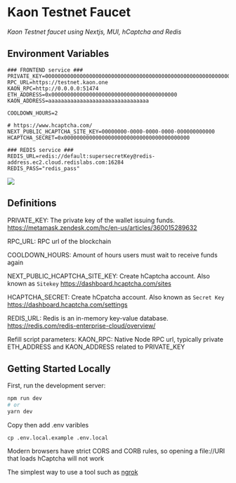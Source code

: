 # Kaon Testnet Faucet

<i> Kaon Testnet faucet using Nextjs, MUI, hCaptcha and Redis </i>

## Environment Variables

```
### FRONTEND service ###
PRIVATE_KEY=0000000000000000000000000000000000000000000000000000000000000000
RPC_URL=https://testnet.kaon.one
KAON_RPC=http://0.0.0.0:51474
ETH_ADDRESS=0x0000000000000000000000000000000000000000
KAON_ADDRESS=aaaaaaaaaaaaaaaaaaaaaaaaaaaaaaaa

COOLDOWN_HOURS=2

# https://www.hcaptcha.com/
NEXT_PUBLIC_HCAPTCHA_SITE_KEY=00000000-0000-0000-0000-000000000000
HCAPTCHA_SECRET=0x0000000000000000000000000000000000000000

### REDIS service ###
REDIS_URL=redis://default:supersecretKey@redis-address.ec2.cloud.redislabs.com:16284
REDIS_PASS="redis_pass"
```

![](https://user-images.githubusercontent.com/19412160/212416161-e334625f-1a9c-41e2-9c4b-4c878545f45d.png)

## Definitions

PRIVATE_KEY: The private key of the wallet issuing funds. <https://metamask.zendesk.com/hc/en-us/articles/360015289632>

RPC_URL: RPC url of the blockchain

COOLDOWN_HOURS: Amount of hours users must wait to receive funds again

NEXT_PUBLIC_HCAPTCHA_SITE_KEY: Create hCaptcha account. Also known as `Sitekey` <https://dashboard.hcaptcha.com/sites>

HCAPTCHA_SECRET: Create hCpatcha account. Also known as `Secret Key` <https://dashboard.hcaptcha.com/settings>

REDIS_URL: Redis is an in-memory key-value database. <https://redis.com/redis-enterprise-cloud/overview/>

Refill script parameters:
KAON_RPC: Native Node RPC url, typically private
ETH_ADDRESS and KAON_ADDRESS related to PRIVATE_KEY

## Getting Started Locally

First, run the development server:

```bash
npm run dev
# or
yarn dev
```

Copy then add .env varibles

```
cp .env.local.example .env.local
```

Modern browsers have strict CORS and CORB rules, so opening a file://URI that loads hCaptcha will not work

The simplest way to use a tool such as [ngrok](https://ngrok.com/)
